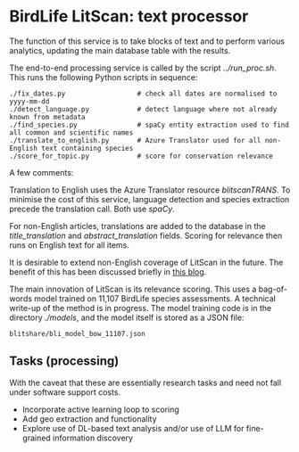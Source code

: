 # BirdLife LitScan: text processor

The function of this service is to take blocks of text and to perform various analytics, updating the main database table with the results.

The end-to-end processing service is called by the script _../run\_proc.sh_. This runs the following Python scripts in sequence:

    ./fix_dates.py                  # check all dates are normalised to yyyy-mm-dd 
    ./detect_language.py            # detect language where not already known from metadata
    ./find_species.py               # spaCy entity extraction used to find all common and scientific names
    ./translate_to_english.py       # Azure Translator used for all non-English text containing species
    ./score_for_topic.py            # score for conservation relevance

A few comments:

Translation to English uses the Azure Translator resource _blitscanTRANS_. To minimise the cost of this service, language detection and species extraction precede the translation call. Both use _spaCy_.

For non-English articles, translations are added to the database in the _title\_translation_ and _abstract\_translation_ fields. Scoring for relevance then runs on English text for all items. 

It is desirable to extend non-English coverage of LitScan in the future. The benefit of this has been discussed briefly in [this blog](https://medium.com/@oxburybill/language-barriers-in-global-conservation-4bafd3d598d3).

The main innovation of LitScan is its relevance scoring. This uses a bag-of-words model trained on 11,107 BirdLife species assessments. A technical write-up of the method is in progress. The model training code is in the directory _./models_, and the model itself is stored as a JSON file: 

    blitshare/bli_model_bow_11107.json

## Tasks (processing)

With the caveat that these are essentially research tasks and need not fall under software support costs.

- Incorporate active learning loop to scoring
- Add geo extraction and functionality
- Explore use of DL-based text analysis and/or use of LLM for fine-grained information discovery
